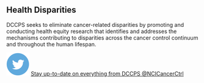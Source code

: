 <section class="usa-hero hero-landing hd-hero" aria-label="Introduction">
  <div class="grid-container">
    <div class="text-img-container">
        <div>
            <h1 class="usa-hero__heading">
                <span class="usa-hero__heading--alt">Health Disparities</span>
            </h1> 
            <p>DCCPS seeks to eliminate cancer-related disparities by promoting and conducting health equity research that identifies and addresses the mechanisms contributing to disparities across the cancer control continuum and throughout the human lifespan.</p>
            <div class="hero-btns">
              <div class="hero-links">
                <img src="/assets/icons/twitter_icon_2x.png"/>
                <a class="share-page"
                href="{{ hero.button.href | relative_url }}">
                Stay up-to-date on everything from DCCPS @NCICancerCtrl
                </a>
              </div>
            </div>
        </div>
        <div class="hero-image"></div>
    </div>
  </div>
</section>